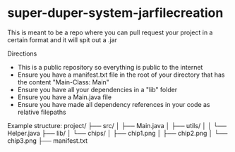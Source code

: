 # super-duper-system-jarfilecreation

This is meant to be a repo where you can pull request your project in a certain format and it will spit out a .jar

Directions
- This is a public repository so everything is public to the internet
- Ensure you have a manifest.txt file in the root of your directory that has the content "Main-Class: Main"
- Ensure you have all your dependencies in a "lib" folder
- Ensure you have a Main.java file
- Ensure you have made all dependency references in your code as relative filepaths

Example structure: 
project/
├── src/
│   ├── Main.java
│   ├── utils/
│   │   └── Helper.java
├── lib/
│   └── chips/
│       ├── chip1.png
│       ├── chip2.png
│       └── chip3.png
├── manifest.txt
